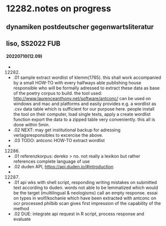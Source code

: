 # 12282.notes on progress
## dynamiken postdeutscher gegenwartsliteratur
## liso, SS2022 FUB
#### 20220710(12.09)

- 12282.
- .01 sample extract wordlist of klemm(1765). this shall work accompanied by a small HOW-TO with every halfways able publishing house responsible who will be formally adressed to extract these data as base of the poetry corpus to build. the tool used: <http://www.laurenceanthony.net/software/antconc/> can be used on windows and mac and platforms and easily provides e.g. a wordlist as .csv data table which is sufficient for our purpose here. people install the tool on their computer, load single texts, apply a create wordlist function export the data to a zipped table very conveniently. this all is done within 5min.
- .02 NEXT: may get institutional backup for adressing verlagsresponsibles to excercise the above. 
- .03 TODO: antconc HOW-TO extract wordlist
- 12286.
- .01 referenzkorpus: dereko > no. not really a lexikon but rather references complete language of use
- .02 duden API, <https://api.duden.io/#introduction>
- 12287.
- .01 api wks with shell script, responding writing mistakes on submitted text according to duden. words not able to be lemmatized which would be the target (multilingual & neologisms) call an empty response. essai on types in wolf/kochanie which have been extracted with antconc on ocr processed philbib scan gives first impression of the capability of the method
- .02 DUE: integrate api request in R script, process response and evaluate